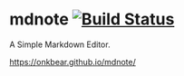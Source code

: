 # mdnote [![Build Status](https://travis-ci.org/onkbear/mdnote.svg?branch=master)](https://travis-ci.org/onkbear/mdnote)

A Simple Markdown Editor.

https://onkbear.github.io/mdnote/

